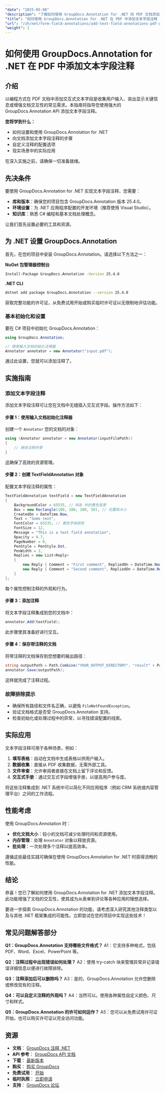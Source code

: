 ```yaml
---
"date": "2025-05-06"
"description": "了解如何使用 GroupDocs.Annotation for .NET 向 PDF 文档添加交互式文本字段注释。请按照本分步指南操作，以增强文档的交互性。"
"title": "如何使用 GroupDocs.Annotation for .NET 在 PDF 中添加文本字段注释（教程）"
"url": "/zh/net/form-field-annotations/add-text-field-annotations-pdf-groupdocs-net/"
"weight": 1
---
```


# 如何使用 GroupDocs.Annotation for .NET 在 PDF 中添加文本字段注释

## 介绍

以编程方式在 PDF 文档中添加交互式文本字段是收集用户输入、突出显示关键信息或增强文档交互性的常见需求。本指南将指导您使用强大的 GroupDocs.Annotation API 添加文本字段注释。

**您将学到什么：**
- 如何设置和使用 GroupDocs.Annotation for .NET
- 向文档添加文本字段注释的步骤
- 自定义注释的配置选项
- 现实场景中的实际应用

在深入实施之前，请确保一切准备就绪。

## 先决条件

要使用 GroupDocs.Annotation for .NET 实现文本字段注释，您需要：
- **库和版本**：确保您的项目包含 GroupDocs.Annotation 版本 25.4.0。
- **环境设置**：为 .NET 应用程序配置的开发环境（推荐使用 Visual Studio）。
- **知识库**：熟悉 C# 编程和基本文档处理概念。

让我们首先设置必要的工具和资源。

## 为 .NET 设置 GroupDocs.Annotation

首先，在您的项目中安装 GroupDocs.Annotation。请选择以下方法之一：

**NuGet 包管理器控制台**
```bash
Install-Package GroupDocs.Annotation -Version 25.4.0
```

**.NET CLI**
```bash
dotnet add package GroupDocs.Annotation --version 25.4.0
```

获取完整功能的许可证，从免费试用开始或购买临时许可证以无限制地评估功能。

### 基本初始化和设置

要在 C# 项目中初始化 GroupDocs.Annotation：
```csharp
using GroupDocs.Annotation;

// 使用输入文档初始化注释器
Annotator annotator = new Annotator("input.pdf");
```
通过此设置，您就可以添加注释了。

## 实施指南

### 添加文本字段注释

添加文本字段注释可让您在文档中无缝插入交互式字段。操作方法如下：

#### 步骤 1：使用输入文档初始化注释器
创建一个 `Annotator` 您的文档的对象：
```csharp
using (Annotator annotator = new Annotator(inputFilePath))
{
    // 继续注释步骤
}
```
这确保了高效的资源管理。

#### 步骤 2：创建 TextFieldAnnotation 对象
配置文本字段注释的属性：
```csharp
TextFieldAnnotation textField = new TextFieldAnnotation
{
    BackgroundColor = 65535, // RGB 中的黄色背景
    Box = new Rectangle(100, 100, 100, 50), // 位置和大小
    CreatedOn = DateTime.Now,
    Text = "Some text",
    FontColor = 65535, // 黄色字体颜色
    FontSize = 12,
    Message = "This is a text field annotation",
    Opacity = 0.7,
    PageNumber = 0,
    PenStyle = PenStyle.Dot,
    PenWidth = 3,
    Replies = new List<Reply>
    {
        new Reply { Comment = "First comment", RepliedOn = DateTime.Now },
        new Reply { Comment = "Second comment", RepliedOn = DateTime.Now }
    }
};
```
每个属性控制注释的外观和行为。

#### 步骤 3：添加注释
将文本字段注释集成到您的文档中：
```csharp
annotator.Add(textField);
```
此步骤使其准备好进行交互。

#### 步骤 4：保存带注释的文档
将带注释的文档保存到您想要的输出路径：
```csharp
string outputPath = Path.Combine("YOUR_OUTPUT_DIRECTORY", "result" + Path.GetExtension(inputFilePath));
annotator.Save(outputPath);
```
这样就完成了注释过程。

### 故障排除提示
- 确保所有路径和文件名正确，以避免 `FileNotFoundException`。
- 验证文档格式是否受 GroupDocs.Annotation 支持。
- 检查初始化或处理过程中的异常，以寻找错误配置的线索。

## 实际应用

文本字段注释可用于各种场景，例如：
1. **填写表格**：自动在文档中生成表格以供用户输入。
2. **数据收集**：直接从 PDF 收集数据，无需外部工具。
3. **文件审查**：允许审阅者直接在文档上留下评论和反馈。
4. **交互式手册**：通过交互式字段增强手册，以提高用户参与度。

将这些注释集成到 .NET 系统中可以简化不同应用程序（例如 CRM 系统或内容管理平台）之间的工作流程。

## 性能考虑

使用 GroupDocs.Annotation 时：
- **优化文档大小**：较小的文档可减少处理时间和资源使用。
- **内存管理**：处理 `Annotator` 对象以释放资源。
- **批处理**：一次处理多个注释以提高效率。

遵循这些最佳实践可确保在使用 GroupDocs.Annotation for .NET 时获得流畅的性能。

## 结论

恭喜！您已了解如何使用 GroupDocs.Annotation for .NET 添加文本字段注释。此功能增强了文档的交互性，使其成为从表单到评论等各种应用的理想选择。

要进一步探索 GroupDocs.Annotation 的功能，请考虑深入研究其他注释类型以及与其他 .NET 框架集成的可能性。立即尝试在您的项目中实现这些技术！

## 常见问题解答部分

**Q1：GroupDocs.Annotation 支持哪些文件格式？**
A1：它支持多种格式，包括 PDF、Word、Excel、PowerPoint 等。

**Q2：注释过程中出现错误如何处理？**
A2：使用 try-catch 块来管理异常并记录错误详细信息以便进行故障排除。

**Q3：注释添加后可以删除吗？**
A3：是的，GroupDocs.Annotation 允许您删除或修改现有的注释。

**Q4：可以自定义注释的外观吗？**
A4：当然可以。使用各种属性自定义颜色、尺寸和样式。

**Q5：GroupDocs.Annotation 的许可如何运作？**
A5：您可以从免费试用许可证开始，也可以购买许可证以完全访问功能。

## 资源
- **文档**： [GroupDocs 注释 .NET](https://docs.groupdocs.com/annotation/net/)
- **API 参考**： [GroupDocs API 文档](https://reference.groupdocs.com/annotation/net/)
- **下载**： [最新版本](https://releases.groupdocs.com/annotation/net/)
- **购买**： [购买 GroupDocs](https://purchase.groupdocs.com/buy)
- **免费试用**： [开始](https://releases.groupdocs.com/annotation/net/)
- **临时执照**： [立即申请](https://purchase.groupdocs.com/temporary-license/)
- **支持**： [GroupDocs 论坛](https://forum.groupdocs.com/c/annotation/)